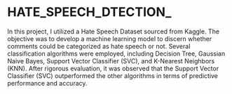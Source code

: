 # HATE_SPEECH_DTECTION_
In this project, I utilized a Hate Speech Dataset sourced from Kaggle. The objective was to develop a machine learning model to discern whether comments could be categorized as hate speech or not. Several classification algorithms were employed, including Decision Tree, Gaussian Naive Bayes, Support Vector Classifier (SVC), and K-Nearest Neighbors (KNN). After rigorous evaluation, it was observed that the Support Vector Classifier (SVC) outperformed the other algorithms in terms of predictive performance and accuracy.
